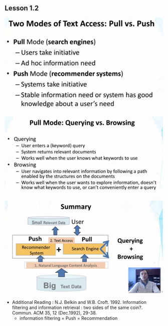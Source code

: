 ## Lesson 1.2

![EX](./img/lesson1.2.png)



![EX](./img/lesson1.2_2.png)

![EX](./img/lesson1.2_3.png)



- Additional Reading : N.J. Belkin and W.B. Croft. 1992. Information filtering and information retrieval : two sides of the same coin?. Commun. ACM 35, 12 (Dec.1992), 29-38.
  - information filtering = Push = Recommendation